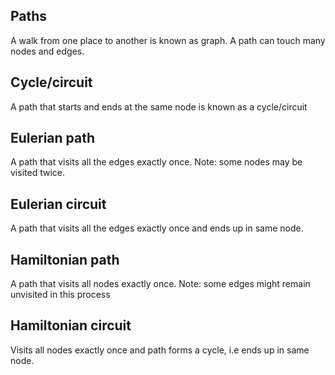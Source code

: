 
## Paths

A walk from one place to another is known as graph.
A path can touch many nodes and edges.

## Cycle/circuit

A path that starts and ends at the same node is known as a cycle/circuit

## Eulerian path

A path that visits all the edges exactly once.
Note: some nodes may be visited twice.

## Eulerian circuit

A path that visits all the edges exactly once and ends up in same node.

## Hamiltonian path

A path that visits all nodes exactly once.
Note: some edges might remain unvisited in this process

## Hamiltonian circuit

Visits all nodes exactly once and path forms a cycle, i.e ends up in same node.

